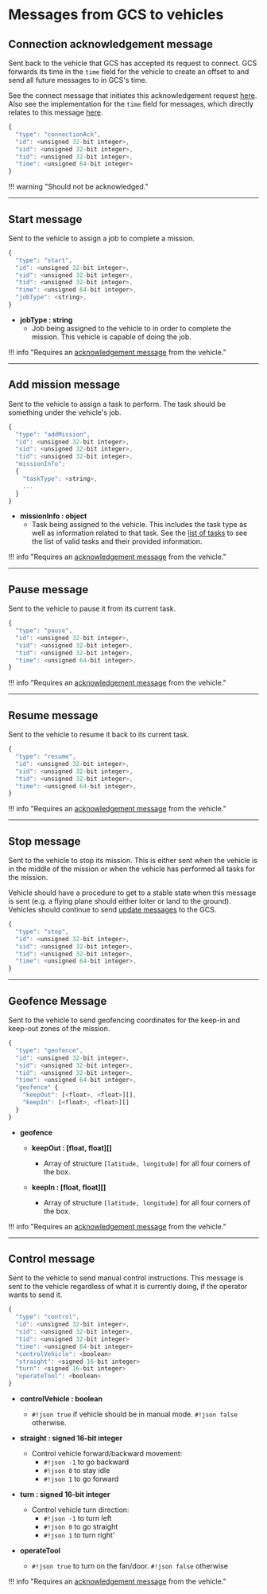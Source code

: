 # Messages from GCS to vehicles

## Connection acknowledgement message

Sent back to the vehicle that GCS has accepted its request to connect. GCS forwards its time in the
`time` field for the vehicle to create an offset to and send all future messages to in GCS's time.

See the connect message that initiates this acknowledgement request
[here](../vehicles-gcs-messages/#connect-message). Also see the implementation for the `time`
field for messages, which directly relates to this message [here](../implementation/#setting-time).

```javascript
{
  "type": "connectionAck",
  "id": <unsigned 32-bit integer>,
  "sid": <unsigned 32-bit integer>,
  "tid": <unsigned 32-bit integer>,
  "time": <unsigned 64-bit integer>
}
```

!!! warning "Should not be acknowledged."

----------------------------------------------------------------------------------------------------

## Start message

Sent to the vehicle to assign a job to complete a mission.

```javascript
{
  "type": "start",
  "id": <unsigned 32-bit integer>,
  "sid": <unsigned 32-bit integer>,
  "tid": <unsigned 32-bit integer>,
  "time": <unsigned 64-bit integer>,
  "jobType": <string>,
}
```

  - **jobType : string**
      - Job being assigned to the vehicle to in order to complete the mission. This vehicle is
      capable of doing the job.

!!! info "Requires an [acknowledgement message][] from the vehicle."

----------------------------------------------------------------------------------------------------

## Add mission message

Sent to the vehicle to assign a task to perform. The task should be something under the vehicle's
job.

```javascript
{
  "type": "addMission",
  "id": <unsigned 32-bit integer>,
  "sid": <unsigned 32-bit integer>,
  "tid": <unsigned 32-bit integer>,
  "missionInfo":
  {
    "taskType": <string>,
    ...
  }
}
```

  - **missionInfo : object**
      - Task being assigned to the vehicle. This includes the task type as well as information
      related to that task. See the [list of tasks][] to see the list of valid tasks and their
      provided information.

!!! info "Requires an [acknowledgement message][] from the vehicle."

----------------------------------------------------------------------------------------------------

## Pause message

Sent to the vehicle to pause it from its current task.

```javascript
{
  "type": "pause",
  "id": <unsigned 32-bit integer>,
  "sid": <unsigned 32-bit integer>,
  "tid": <unsigned 32-bit integer>,
  "time": <unsigned 64-bit integer>,
}
```

!!! info "Requires an [acknowledgement message][] from the vehicle."

----------------------------------------------------------------------------------------------------

## Resume message

Sent to the vehicle to resume it back to its current task.

```javascript
{
  "type": "resume",
  "id": <unsigned 32-bit integer>,
  "sid": <unsigned 32-bit integer>,
  "tid": <unsigned 32-bit integer>,
  "time": <unsigned 64-bit integer>,
}
```

!!! info "Requires an [acknowledgement message][] from the vehicle."

----------------------------------------------------------------------------------------------------

## Stop message

Sent to the vehicle to stop its mission. This is either sent when the vehicle is in the middle of
the mission or when the vehicle has performed all tasks for the mission.

Vehicle should have a procedure to get to a stable state when this message is sent (e.g. a flying
plane should either loiter or land to the ground). Vehicles should continue to send
[update messages][] to the GCS.

```javascript
{
  "type": "stop",
  "id": <unsigned 32-bit integer>,
  "sid": <unsigned 32-bit integer>,
  "tid": <unsigned 32-bit integer>,
  "time": <unsigned 64-bit integer>,
}
```

----------------------------------------------------------------------------------------------------

## Geofence Message

Sent to the vehicle to send geofencing coordinates for the keep-in and keep-out zones of the
mission.

```javascript
{
  "type": "geofence",
  "id": <unsigned 32-bit integer>,
  "sid": <unsigned 32-bit integer>,
  "tid": <unsigned 32-bit integer>,
  "time": <unsigned 64-bit integer>,
  "geofence" {
    "keepOut": [<float>, <float>][],
    "keepIn": [<float>, <float>][]
  }
}
```

  - **geofence**
      - **keepOut : [float, float][]**
          - Array of structure `[latitude, longitude]` for all four corners of the box.

      - **keepIn : [float, float][]**
          - Array of structure `[latitude, longitude]` for all four corners of the box.

!!! info "Requires an [acknowledgement message][] from the vehicle."

----------------------------------------------------------------------------------------------------

## Control message

Sent to the vehicle to send manual control instructions. This message is sent to the vehicle
regardless of what it is currently doing, if the operator wants to send it.

```javascript
{
  "type": "control",
  "id": <unsigned 32-bit integer>,
  "sid": <unsigned 32-bit integer>,
  "tid": <unsigned 32-bit integer>
  "time": <unsigned 64-bit integer>
  "controlVehicle": <boolean>
  "straight": <signed 16-bit integer>
  "turn": <signed 16-bit integer>
  "operateTool": <boolean>
}
```

  - **controlVehicle : boolean**
      - `#!json true` if vehicle should be in manual mode. `#!json false` otherwise.

  - **straight : signed 16-bit integer**
      - Control vehicle forward/backward movement:
          - `#!json -1` to go backward
          - `#!json 0` to stay idle
          - `#!json 1` to go forward

  - **turn : signed 16-bit integer**
      - Control vehicle turn direction:
          - `#!json -1` to turn left
          - `#!json 0` to go straight
          - `#!json 1` to turn right'

  - **operateTool**
      - `#!json true` to turn on the fan/door. `#!json false` otherwise

!!! info "Requires an [acknowledgement message][] from the vehicle."

[acknowledgement message]: ../other-messages/#acknowledgement-message
[list of tasks]: ../../jobs-tasks/tasks/
[update messages]: ../vehicles-gcs-messages/#update-message
